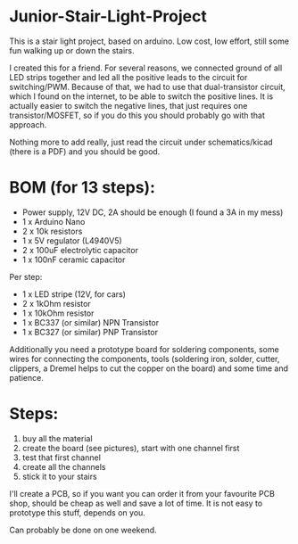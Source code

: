 # Junior-Stair-Light-Project

This is a stair light project, based on arduino. Low cost, low effort, still some fun walking up or down the stairs.

I created this for a friend. For several reasons, we connected ground of all LED strips together and led all the positive leads to the circuit for switching/PWM. Because of that, we had to use that dual-transistor circuit, which I found on the internet, to be able to switch the positive lines.
It is actually easier to switch the negative lines, that just requires one transistor/MOSFET, so if you do this you should probably go with that approach.

Nothing more to add really, just read the circuit under schematics/kicad (there is a PDF) and you should be good.

# BOM (for 13 steps):

- Power supply, 12V DC, 2A should be enough (I found a 3A in my mess)
- 1 x Arduino Nano
- 2 x 10k resistors
- 1 x 5V regulator (L4940V5)
- 2 x 100uF electrolytic capacitor
- 1 x 100nF ceramic capacitor

Per step:
- 1 x LED stripe (12V, for cars)
- 2 x 1kOhm resistor
- 1 x 10kOhm resistor
- 1 x BC337 (or similar) NPN Transistor
- 1 x BC327 (or similar) PNP Transistor

Additionally you need a prototype board for soldering components, some wires for connecting the components, tools (soldering iron, solder, cutter, clippers, a Dremel helps to cut the copper on the board) and some time and patience.

# Steps:
1. buy all the material
2. create the board (see pictures), start with one channel first
3. test that first channel
4. create all the channels
5. stick it to your stairs

I'll create a PCB, so if you want you can order it from your favourite PCB shop, should be cheap as well and save a lot of time. It is not easy to prototype this stuff, depends on you.



Can probably be done on one weekend.
